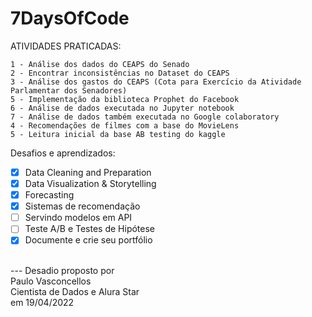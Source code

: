 # 7DaysOfCode

ATIVIDADES PRATICADAS:

	1 - Análise dos dados do CEAPS do Senado
	2 - Encontrar inconsistências no Dataset do CEAPS
	3 - Análise dos gastos do CEAPS (Cota para Exercício da Atividade Parlamentar dos Senadores)
	5 - Implementação da biblioteca Prophet do Facebook
	6 - Análise de dados executada no Jupyter notebook
	7 - Análise de dados também executada no Google colaboratory
	4 - Recomendações de filmes com a base do MovieLens
	5 - Leitura inicial da base AB testing do kaggle

Desafios e aprendizados:<br>

- [x] Data Cleaning and Preparation
- [x] Data Visualization & Storytelling
- [x] Forecasting
- [X] Sistemas de recomendação
- [ ] Servindo modelos em API
- [ ] Teste A/B e Testes de Hipótese
- [x] Documente e crie seu portfólio

<br>
---
Desadio proposto por<br>
Paulo Vasconcellos<br>
Cientista de Dados e Alura Star<br>
em 19/04/2022